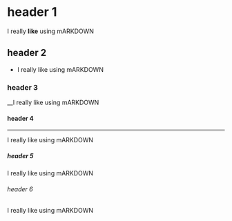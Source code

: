 # header 1

I really **like** using mARKDOWN

## header 2

* I really like using mARKDOWN

### header 3

__I really like using mARKDOWN

#### header 4
______________________________________
I really like using mARKDOWN

##### header 5
I really like using mARKDOWN

###### header 6
I really like using mARKDOWN
